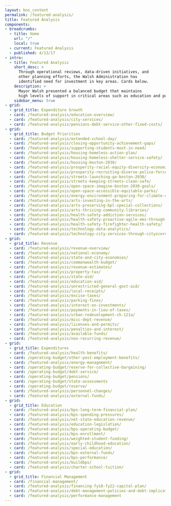 ```yaml
---
layout: bos_content
permalink: /featured-analysis/
title: Featured Analysis
components:
- breadcrumbs:
  - title: Home
    url: "/"
    local: true
  - current: Featured Analysis
  - published: 4/13/17
- intro:
  - title: Featured Analysis
    short_desc: >
      Through operational reviews, data-driven initiatives, and
      other planning efforts, the Walsh Administration has 
      identified need for investment in key areas. Cards below.
    description: >
      Mayor Walsh presented a balanced budget that maintains 
      high levels of support in critical areas such as education and public safety, makes limited strategic investments,continues the City's commitment to addressing its long-term liabilities, and builds on the Administration's record of strong fiscal management. This is made possible by the Administration's achievement of efficiencies and savings. The City's data-driven managerial approach was recently validated by the affirmation of Boston's triple A bond rating.
    sidebar_menu: true
- grid: 
  - grid_title: Expenditure Growth
  - card: /featured-analysis/education-overview/
  - card: /featured-analysis/city-services/
  - card: /featured-analysis/pensions-debt-service-other-fixed-costs/
- grid: 
  - grid_title: Budget Priorities
  - card: /featured-analysis/extended-school-day/
  - card: /featured-analysis/closing-opportunity-achievement-gaps/
  - card: /featured-analysis/supporting-students-most-in-need/
  - card: /featured-analysis/housing-homeless-action-plan/
  - card: /featured-analysis/housing-homeless-shelter-service-safety/
  - card: /featured-analysis/housing-boston-2030/
  - card: /featured-analysis/prosperity-racial-equity-diversity-economic-mobility/
  - card: /featured-analysis/prosperity-recruiting-diverse-police-force/
  - card: /featured-analysis/streets-launching-go-boston-2030/
  - card: /featured-analysis/streets-keeping-streets-clean-safe/
  - card: /featured-analysis/open-space-imagine-boston-2030-goals/
  - card: /featured-analysis/open-space-accessible-equitable-parks/
  - card: /featured-analysis/energy-environment-preparing-for-climate-change/
  - card: /featured-analysis/arts-investing-in-the-arts/
  - card: /featured-analysis/arts-preserving-bpl-special-collections/
  - card: /featured-analysis/arts-thriving-community-libraries/
  - card: /featured-analysis/health-safety-addiction-services/
  - card: /featured-analysis/health-safety-proactive-agile-ems-through-data/
  - card: /featured-analysis/health-safety-firefighter-health-safety/ 
  - card: /featured-analysis/technology-data-analytics/
  - card: /featured-analysis/technology-city-services-through-cityscore/ 
- grid: 
  - grid_title: Revenue
  - card: /featured-analysis/revenue-overview/
  - card: /featured-analysis/national-economy/
  - card: /featured-analysis/state-and-city-economies/
  - card: /featured-analysis/commonwealth-budget/
  - card: /featured-analysis/revenue-estimates/
  - card: /featured-analysis/property-tax/
  - card: /featured-analysis/state-aid/
  - card: /featured-analysis/education-aid/
  - card: /featured-analysis/unrestricted-general-govt-aid/
  - card: /featured-analysis/local-receipts/
  - card: /featured-analysis/excise-taxes/
  - card: /featured-analysis/parking-fines/
  - card: /featured-analysis/interest-on-investments/
  - card: /featured-analysis/payments-in-lieu-of-taxes/
  - card: /featured-analysis/urban-redevelopment-ch-121a/
  - card: /featured-analysis/misc-dept-revenue/
  - card: /featured-analysis/licenses-and-permits/
  - card: /featured-analysis/penalties-and-interest/
  - card: /featured-analysis/available-funds/
  - card: /featured-analysis/non-recurring-revenue/ 
- grid: 
  - grid_title: Expenditures
  - card: /featured-analysis/health-benefits/
  - card: /operating-budget/other-post-employment-benefits/ 
  - card: /featured-analysis/energy-management/  
  - card: /operating-budget/reserve-for-collective-bargaining/
  - card: /operating-budget/debt-service/
  - card: /operating-budget/pensions/
  - card: /operating-budget/state-assessments
  - card: /operating-budget/reserve/
  - card: /featured-analysis/personnel-changes/
  - card: /featured-analysis/external-funds/
- grid:
  - grid_title: Education
  - card: /featured-analysis/bps-long-term-financial-plan/
  - card: /featured-analysis/bps-spending-pressures/
  - card: /featured-analysis/net-state-education-revenue/
  - card: /featured-analysis/education-legislation/
  - card: /featured-analysis/bps-operating-budget/
  - card: /featured-analysis/bps-enrollment/
  - card: /featured-analysis/weighted-student-funding/
  - card: /featured-analysis/early-childhood-education/
  - card: /featured-analysis/special-education/
  - card: /featured-analysis/bps-external-funds/
  - card: /featured-analysis/bps-performance/
  - card: /featured-analysis/buildbps/
  - card: /featured-analysis/charter-school-tuition/
- grid:
  - grid_title: Financial Management
  - card: /financial-management/
  - card: /featured-analysis/financing-fy18-fy22-capital-plan/
  - card: /featured-analysis/debt-management-policies-and-debt-implications-of-plan/
  - card: /featured-analysis/performance-management
---
```

